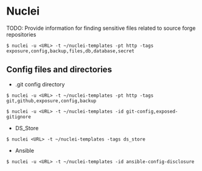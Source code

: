# Nuclei

TODO: Provide information for finding sensitive files related to source forge repositories

```
$ nuclei -u <URL> -t ~/nuclei-templates -pt http -tags exposure,config,backup,files,db,database,secret
```

## Config files and directories

- .git config directory

```
$ nuclei -u <URL> -t ~/nuclei-templates -pt http -tags git,github,exposure,config,backup

$ nuclei -u <URL> -t ~/nuclei-templates -id git-config,exposed-gitignore
```

- DS_Store

```
$ nuclei <URL> -t ~/nuclei-templates -tags ds_store
```

- Ansible

```
$ nuclei -u <URL> -t ~/nuclei-templates -id ansible-config-disclosure
```